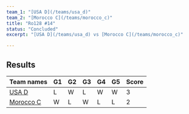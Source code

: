 ```yaml
---
team_1: "[USA D](/teams/usa_d)"
team_2: "[Morocco C](/teams/morocco_c)"
title: "Ro128 #14"
status: "Concluded"
excerpt: "[USA D](/teams/usa_d) vs [Morocco C](/teams/morocco_c)"

---
```

## Results

| Team names | G1 | G2 | G3 | G4 | G5 | Score |
| -- | -- | -- | -- | -- | -- | -- |
| [USA D](/teams/usa_d) | L | W | L | W | W | 3 |
| [Morocco C](/teams/morocco_c) | W | L | W | L | L | 2 |
